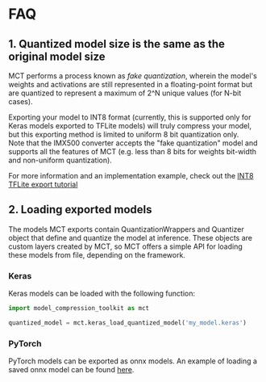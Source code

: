 # FAQ

## 1. Quantized model size is the same as the original model size

MCT performs a process known as *fake quantization*, wherein the model's weights and activations are still represented in a floating-point
format but are quantized to represent a maximum of 2^N unique values (for N-bit cases).

Exporting your model to INT8 format (currently, this is supported only for Keras models exported to TFLite models) will truly compress your model,
but this exporting method is limited to uniform 8 bit quantization only.  
Note that the IMX500 converter accepts the "fake quantization" model and supports all the features of MCT (e.g. less than 8 bits for weights bit-width and non-uniform quantization).
 
For more information and an implementation example, check out the [INT8 TFLite export tutorial](https://github.com/sony/model_optimization/blob/main/tutorials/notebooks/keras/export/example_keras_export.ipynb)


## 2. Loading exported models

The models MCT exports contain QuantizationWrappers and Quantizer object that define and quantize the model at inference.
These objects are custom layers created by MCT, so MCT offers a simple API for loading these models from file, depending on the framework.

### Keras

Keras models can be loaded with the following function:
```python
import model_compression_toolkit as mct

quantized_model = mct.keras_load_quantized_model('my_model.keras')
```

### PyTorch

PyTorch models can be exported as onnx models. An example of loading a saved onnx model can be found [here](https://sony.github.io/model_optimization/api/api_docs/modules/exporter.html#use-exported-model-for-inference).

